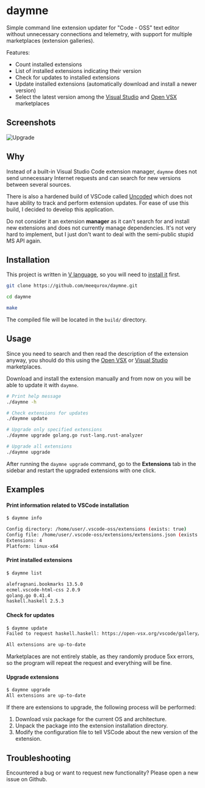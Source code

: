 # daymne

Simple command line extension updater for "Code - OSS" text editor without unnecessary connections and telemetry,
with support for multiple marketplaces (extension galleries).

Features:

- Count installed extensions
- List of installed extensions indicating their version
- Check for updates to installed extensions
- Update installed extensions (automatically download and install a newer version)
- Select the latest version among the [Visual Studio](https://marketplace.visualstudio.com) and [Open VSX](https://open-vsx.org/) marketplaces

## Screenshots

![Upgrade](https://i.imgur.com/L1XKgzj.png)

## Why

Instead of a built-in Visual Studio Code extension manager, `daymne` does not send unnecessary Internet requests and can
search for new versions between several sources.

There is also a hardened build of VSCode called [Uncoded](https://gitlab.com/megastallman/uncoded/) which
does not have ability to track and perform extension updates. For ease of use this build,
I decided to develop this application.

Do not consider it an extension **manager** as it can't search for and install new extensions and
does not currently manage dependencies.
It's not very hard to implement, but I just don't want to deal with the semi-public stupid MS API again.

## Installation

This project is written in [V language](https://vlang.io/),
so you will need to [install it](https://github.com/vlang/v/blob/master/README.md#installing-v-from-source) first.

```bash
git clone https://github.com/meequrox/daymne.git

cd daymne

make
```

The compiled file will be located in the `build/` directory.

## Usage

Since you need to search and then read the description of the extension anyway, you should do this using
the [Open VSX](https://open-vsx.org/) or [Visual Studio](https://marketplace.visualstudio.com) marketplaces.

Download and install the extension manually and from now on you will be able to update it with `daymne`.

```bash
# Print help message
./daymne -h

# Check extensions for updates
./daymne update

# Upgrade only specified extensions
./daymne upgrade golang.go rust-lang.rust-analyzer

# Upgrade all extensions
./daymne upgrade
```

After running the `daymne upgrade` command, go to the **Extensions** tab in the sidebar and restart
the upgraded extensions with one click.

## Examples

#### Print information related to VSCode installation

```bash
$ daymne info

Config directory: /home/user/.vscode-oss/extensions (exists: true)
Config file: /home/user/.vscode-oss/extensions/extensions.json (exists: true)
Extensions: 4
Platform: linux-x64
```

#### Print installed extensions

```bash
$ daymne list

alefragnani.bookmarks 13.5.0
ecmel.vscode-html-css 2.0.9
golang.go 0.41.4
haskell.haskell 2.5.3
```

#### Check for updates

```bash
$ daymne update
Failed to request haskell.haskell: https://open-vsx.org/vscode/gallery/extensionquery => code 503 (attempt 1)

All extensions are up-to-date
```

Marketplaces are not entirely stable, as they randomly produce 5xx errors,
so the program will repeat the request and everything will be fine.

#### Upgrade extensions

```bash
$ daymne upgrade
All extensions are up-to-date
```

If there are extensions to upgrade, the following process will be performed:

1. Download vsix package for the current OS and architecture.
1. Unpack the package into the extension installation directory.
1. Modify the configuration file to tell VSCode about the new version of the extension.

## Troubleshooting

Encountered a bug or want to request new functionality? Please open a new issue on Github.

